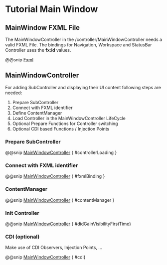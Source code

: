 # Tutorial Main Window


## MainWindow FXML File

The MainWindowController in the /controller/MainWindowController needs a valid FXML File.
The bindings for Navigation, Workspace and StatusBar Controller uses the **fx:id** values.

@@snip [Fxml](main_window.xml)

## MainWindowController

For adding SubController and displaying their UI content following steps are needed:

1. Prepare SubController
2. Connect with FXML identifier
3. Define ContentManager
4. Load Controller in the MainWindowController LifeCycle
5. Optional Prepare Functions for Controller switching
6. Optional CDI based Functions / Injection Points

### Prepare SubController

@@snip [MainWindowController](../../../../demos/tutorial/src/main/scala/com/sfxcode/sapphire/core/demo/tutorial/controller/MainWindowController.scala) { #controllerLoading }

### Connect with FXML identifier

@@snip [MainWindowController](../../../../demos/tutorial/src/main/scala/com/sfxcode/sapphire/core/demo/tutorial//controller/MainWindowController.scala) { #fxmlBinding }

### ContentManager

@@snip [MainWindowController](../../../../demos/tutorial/src/main/scala/com/sfxcode/sapphire/core/demo/tutorial//controller/MainWindowController.scala) { #contentManager }

### Init Controller

@@snip [MainWindowController](../../../../demos/tutorial/src/main/scala/com/sfxcode/sapphire/core/demo/tutorial//controller/MainWindowController.scala) { #didGainVisibilityFirstTime}


### CDI (optional)

Make use of CDI Observers, Injection Points, ...

@@snip [MainWindowController](../../../../demos/tutorial/src/main/scala/com/sfxcode/sapphire/core/demo/tutorial//controller/MainWindowController.scala) { #cdi}